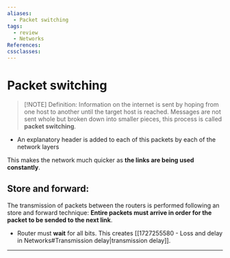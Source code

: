 ```yaml
---
aliases:
  - Packet switching
tags:
  - review
  - Networks
References: 
cssclasses:
---
```

# Packet switching

> [!NOTE] Definition: 
> Information on the internet is sent by hoping from one host to another until the target host is reached. Messages are not sent whole but broken down into smaller pieces, this process is called **packet switching**.  

+ An explanatory header is added to each of this packets by each of the network layers

This makes the network much quicker as **the links are being used constantly**. 

## Store and forward:
The transmission of packets between the routers is performed following an store and forward technique: **Entire packets must arrive in order for the packet to be sended to the next link**. 
+ Router must **wait** for all bits. 
This creates [[1727255580 - Loss and delay in Networks#Transmission delay|transmission delay]]. 


***